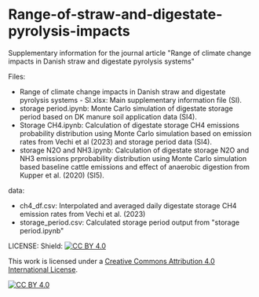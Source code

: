 # Range-of-straw-and-digestate-pyrolysis-impacts
Supplementary information for the journal article "Range of climate change impacts in Danish straw and digestate pyrolysis systems"

Files:
- Range of climate change impacts in Danish straw and digestate pyrolysis systems - SI.xlsx: Main supplementary information file (SI).
- storage period.ipynb: Monte Carlo simulation of digestate storage period based on DK manure soil application data (SI4).
- Storage CH4.ipynb: Calculation of digestate storage CH4 emissions probability distribution using Monte Carlo simulation based on emission rates from Vechi et al (2023) and storage period data (SI4).
- storage N2O and NH3.ipynb: Calculation of digestate storage N2O and NH3 emissions prprobability distribution using Monte Carlo simulation based baseline cattle emissions and effect of anaerobic digestion from Kupper et al. (2020) (SI5).


data:
- ch4_df.csv: Interpolated and averaged daily digestate storage CH4 emission rates from Vechi et al. (2023)
- storage_period.csv: Calculated storage period output from "storage period.ipynb"

LICENSE:
Shield: [![CC BY 4.0][cc-by-shield]][cc-by]

This work is licensed under a
[Creative Commons Attribution 4.0 International License][cc-by].

[![CC BY 4.0][cc-by-image]][cc-by]

[cc-by]: http://creativecommons.org/licenses/by/4.0/
[cc-by-image]: https://i.creativecommons.org/l/by/4.0/88x31.png
[cc-by-shield]: https://img.shields.io/badge/License-CC%20BY%204.0-lightgrey.svg
